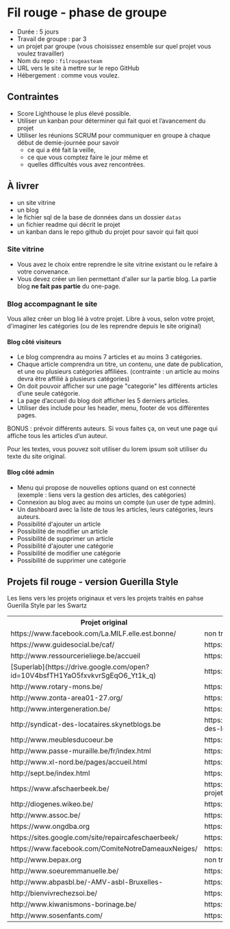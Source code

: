 # Fil rouge - phase de groupe
- Durée : 5 jours
- Travail de groupe : par 3
- un projet par groupe (vous choisissez ensemble sur quel projet vous voulez travailler)
- Nom du repo : `filrougeasteam`
- URL vers le site à mettre sur le repo GitHub
- Hébergement : comme vous voulez.

## Contraintes
- Score Lighthouse le plus élevé possible.
- Utiliser un kanban pour déterminer qui fait quoi et l’avancement du projet
- Utiliser les réunions SCRUM pour communiquer en groupe à chaque début de demie-journée pour savoir 
  - ce qui a été fait la veille, 
  - ce que vous comptez faire le jour même et 
  - quelles difficultés vous avez rencontrées.

## À livrer
- un site vitrine 
- un blog
- le fichier sql de la base de données dans un dossier `datas`
- un fichier readme qui décrit le projet
- un kanban dans le repo github du projet pour savoir qui fait quoi

### Site vitrine
- Vous avez le choix entre reprendre le site vitrine existant ou le refaire à votre convenance. 
- Vous devez créer un lien permettant d'aller sur la partie blog. La partie blog **ne fait pas partie** du one-page.

### Blog accompagnant le site
Vous allez créer un blog lié à votre projet. Libre à vous, selon votre projet, d'imaginer les catégories (ou de les reprendre depuis le site original)

#### Blog côté visiteurs
- Le blog comprendra au moins 7 articles et au moins 3 catégories.
- Chaque article comprendra un titre, un contenu, une date de publication, et une ou plusieurs catégories affiliées. (contrainte : un article au moins devra être affilié à plusieurs catégories)
- On doit pouvoir afficher sur une page "categorie" les différents articles d’une seule catégorie.
- La page d’accueil du blog doit afficher les 5 derniers articles.
- Utiliser des include pour les header, menu, footer de vos différentes pages.

BONUS : prévoir différents auteurs. Si vous faites ça, on veut une page qui affiche tous les articles d’un auteur.

Pour les textes, vous pouvez soit utiliser du lorem ipsum soit utiliser du texte du site original.

#### Blog côté admin
- Menu qui propose de nouvelles options quand on est connecté (exemple : liens vers la gestion des articles, des catégories)
- Connexion au blog avec au moins un compte (un user de type admin).
- Un dashboard avec la liste de tous les articles, leurs catégories, leurs auteurs.
- Possibilité d'ajouter un article
- Possibilité de modifier un article
- Possibilité de supprimer un article
- Possibilité d'ajouter une catégorie
- Possibilité de modifier une catégorie
- Possibilité de supprimer une catégorie

## Projets fil rouge - version Guerilla Style
Les liens vers les projets originaux et vers les projets traités en pahse Guerilla Style par les Swartz
<table>
<tr><th>Projet original</th><th>Projet Guerilla Style</th></tr>
<tr><td>https://www.facebook.com/La.MILF.elle.est.bonne/</td><td>non traité en phase guerilla</td></tr>
 <tr><td>https://www.guidesocial.be/caf/</td><td> https://andreasymeon.github.io/filrouge/</td></tr>
 <tr><td>http://www.ressourcerieliege.be/accueil</td><td>https://github.com/vanmaerckechri/filrouge</td></tr>
 <tr><td>[Superlab](https://drive.google.com/open?id=10V4bsfTH1YaO5fxvkvrSgEqO6_Yt1k_q)</td><td>https://github.com/CorentinN/filrouge</td></tr>
 <tr><td>http://www.rotary-mons.be/</td><td>https://rotarymons.herokuapp.com/index.php</td></tr>
 <tr><td>http://www.zonta-area01-27.org/</td><td>https://github.com/Farid212/filrouge</td></tr>
 <tr><td>http://www.intergeneration.be/</td><td>https://github.com/GlennCarroy/filrouge</td></tr>
 <tr><td>http://syndicat-des-locataires.skynetblogs.be</td><td>https://github.com/Guillaumedewolf/syndicat-des-locataires</td></tr>
 <tr><td>http://www.meublesducoeur.be</td><td>https://github.com/Domoso/filrouge</td></tr>
 <tr><td>http://www.passe-muraille.be/fr/index.html</td><td>https://github.com/Ja-R/filrouge</td></tr>
 <tr><td>http://www.xl-nord.be/pages/accueil.html</td><td>https://jldenbroeder.github.io/xlnord/</td></tr>
 <tr><td>http://sept.be/index.html</td><td>https://github.com/DervauxJonathan/filrouge</td></tr>
 <tr><td>https://www.afschaerbeek.be/</td><td>https://jordanpeter.github.io/afschaerbeek-projet-social/</td></tr>
 <tr><td>http://diogenes.wikeo.be/</td><td>https://github.com/grygorko/filrouge</td></tr>
 <tr><td>http://www.assoc.be/</td><td>https://marinasvn.github.io/Assoc/</td></tr>
 <tr><td>https://www.ongdba.org</td><td>https://github.com/MaSclA/DBA</td></tr>
 <tr><td>https://sites.google.com/site/repaircafeschaerbeek/</td><td>https://mdelcham.github.io/filrouge/</td></tr>
 <tr><td>https://www.facebook.com/ComiteNotreDameauxNeiges/</td><td>https://github.com/Mike00001/filrouge</td></tr>
 <tr><td>http://www.bepax.org</td><td>non traité en phase Guerilla</td></tr>
 <tr><td>http://www.soeuremmanuelle.be/</td><td>https://nicolashacala.github.io/fil_rouge/</td></tr>
 <tr><td>http://www.abpasbl.be/-AMV-asbl-Bruxelles-</td><td>https://github.com/NicolasJamar/filrouge</td></tr>
 <tr><td>http://bienvivrechezsoi.be/</td><td>https://n3wb0rn84.github.io/filrouge/</td></tr>
 <tr><td>http://www.kiwanismons-borinage.be/</td><td>https://oliviernchima.github.io/fil-rouge/</td></tr>
 <tr><td>http://www.sosenfants.com/</td><td>https://github.com/Dorgenark/Fil-Rouge</td></tr>
</table>
